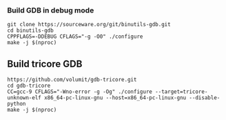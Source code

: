 ### Build GDB in debug mode
```shell
git clone https://sourceware.org/git/binutils-gdb.git
cd binutils-gdb
CPPFLAGS=-DDEBUG CFLAGS="-g -O0" ./configure
make -j $(nproc)
```


## Build tricore GDB
```shell
https://github.com/volumit/gdb-tricore.git
cd gdb-tricore
CC=gcc-9 CFLAGS="-Wno-error -g -Og" ./configure --target=tricore-unknown-elf x86_64-pc-linux-gnu --host=x86_64-pc-linux-gnu --disable-python
make -j $(nproc)
```